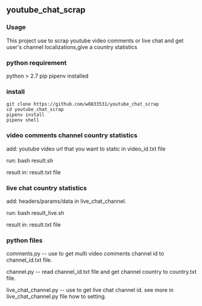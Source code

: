 ## youtube_chat_scrap
### Usage
This project use to scrap youtube video comments or live chat and get user's channel localizations,give a country statistics
### python requirement 
python > 2.7
pip pipenv installed
### install
```
git clone https://github.com/w8833531/youtube_chat_scrap
cd youtube_chat_scrap
pipenv install
pipenv shell
```

### video comments channel country statistics
add: youtube video url that you want to static in video_id.txt file

run:  bash result.sh 

result in: result.txt file
### live chat country statistics
add: headers/params/data in live_chat_channel.

run:  bash result_live.sh

result in: result.txt file
### python files 
comments.py -- use to get multi video comments channel id to channel_id.txt file.

channel.py -- read channel_id.txt file and get channel country to country.txt file.

live_chat_channel.py -- use to get live chat channel id. see more in live_chat_channel.py file how to setting.
